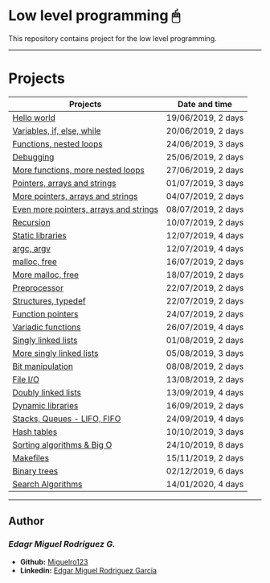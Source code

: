  # Low level programming 🖱

  This repository contains project for the low level programming.

---

  # Projects
  Projects | Date and time
  ----------- | -----------
  [Hello world](./0x00-hello_world) | 19/06/2019, 2 days
  [Variables, if, else, while](./0x01-variables_if_else_while) | 20/06/2019, 2 days  
  [Functions, nested loops](./0x02-functions_nested_loops) | 24/06/2019, 3 days
  [Debugging](./0x03-debugging) | 25/06/2019, 2 days
  [More functions, more nested loops](./0x04-more_functions_nested_loops) | 27/06/2019, 2 days
  [Pointers, arrays and strings](./0x05-pointers_arrays_strings) | 01/07/2019, 3 days
  [More pointers, arrays and strings](./0x06-pointers_arrays_strings) | 04/07/2019, 2 days
  [Even more pointers, arrays and strings](./0x07-pointers_arrays_strings) | 08/07/2019, 2 days
  [Recursion](./0x08-recursion) | 10/07/2019, 2 days
  [Static libraries](./0x09-static_libraries) | 12/07/2019, 4 days
  [argc, argv](./0x0A-argc_argv) | 12/07/2019, 4 days
  [malloc, free](./0x0B-malloc_free) | 16/07/2019, 2 days
  [More malloc, free](./0x0C-more_malloc_free) | 18/07/2019, 2 days
  [Preprocessor](./0x0D-preprocessor) | 22/07/2019, 2 days
  [Structures, typedef](./0x0E-structures_typedef) | 22/07/2019, 2 days
  [Function pointers](./0x0F-function_pointers) | 24/07/2019, 2 days
  [Variadic functions](./0x10-variadic_functions) | 26/07/2019, 4 days
  [Singly linked lists](./0x12-singly_linked_lists) | 01/08/2019, 2 days
  [More singly linked lists](./0x13-more_singly_linked_lists) | 05/08/2019, 3 days
  [Bit manipulation](./0x14-bit_manipulation) | 08/08/2019, 2 days
  [File I/O](./0x15-file_io) | 13/08/2019, 2 days
  [Doubly linked lists](./0x17-doubly_linked_lists) | 13/09/2019, 4 days
  [Dynamic libraries](./0x18-dynamic_libraries) | 16/09/2019, 2 days
  [Stacks, Queues - LIFO, FIFO](./0x19-stacks_queues_lifo_fifo) | 24/09/2019, 4 days
  [Hash tables](./0x1A-hash_tables) | 10/10/2019, 3 days
  [Sorting algorithms & Big O](./0x1B-sorting_algorithms) | 24/10/2019, 8 days
  [Makefiles](./0x1C-makefiles) | 15/11/2019, 2 days
  [Binary trees](./0x1D-binary_trees) | 02/12/2019, 6 days
  [Search Algorithms](./0x1E-search_algorithms) | 14/01/2020, 4 days

---

## Author
### _Edagr Miguel Rodríguez G._

- **Github:** [Miguelro123](https://github.com/Miguelro123) 
- **Linkedin:** [Edgar Miguel Rodriguez Garcia](https://www.linkedin.com/in/edgar-miguel-rodriguez-garcia-20a5281a2/)
